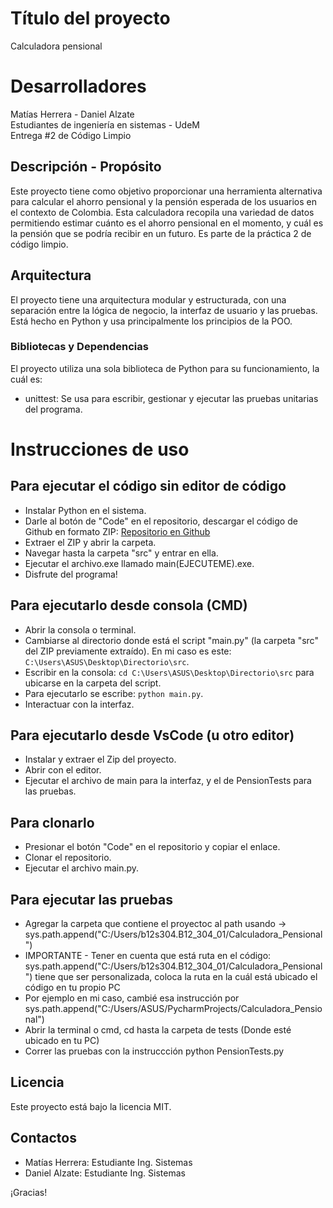 # Título del proyecto
Calculadora pensional

# Desarrolladores
Matías Herrera - Daniel Alzate   
Estudiantes de ingeniería en sistemas - UdeM  
Entrega #2 de Código Limpio

## Descripción - Propósito
Este proyecto tiene como objetivo proporcionar una herramienta alternativa para calcular el ahorro pensional y la pensión esperada de los usuarios en el contexto de Colombia. Esta calculadora recopila una variedad de datos permitiendo estimar cuánto es el ahorro pensional en el momento, y cuál es la pensión que se podría recibir en un futuro. Es parte de la práctica 2 de código limpio.

## Arquitectura
El proyecto tiene una arquitectura modular y estructurada, con una separación entre la lógica de negocio, la interfaz de usuario y las pruebas. Está hecho en Python y usa principalmente los principios de la POO.

### Bibliotecas y Dependencias
El proyecto utiliza una sola biblioteca de Python para su funcionamiento, la cuál es:

- unittest: Se usa para escribir, gestionar y ejecutar las pruebas unitarias del programa.

# Instrucciones de uso
## Para ejecutar el código sin editor de código
- Instalar Python en el sistema.
- Darle al botón de "Code" en el repositorio, descargar el código de Github en formato ZIP: [Repositorio en Github](https://github.com/TartarusBoss/Calculadora_Pensional.git)
- Extraer el ZIP y abrir la carpeta.
- Navegar hasta la carpeta "src" y entrar en ella.
- Ejecutar el archivo.exe llamado main(EJECUTEME).exe.
- Disfrute del programa!

## Para ejecutarlo desde consola (CMD)
- Abrir la consola o terminal.
- Cambiarse al directorio donde está el script "main.py" (la carpeta "src" del ZIP previamente extraído). En mi caso es este: `C:\Users\ASUS\Desktop\Directorio\src`.
- Escribir en la consola: `cd C:\Users\ASUS\Desktop\Directorio\src` para ubicarse en la carpeta del script.
- Para ejecutarlo se escribe: `python main.py`.
- Interactuar con la interfaz.

## Para ejecutarlo desde VsCode (u otro editor)
- Instalar y extraer el Zip del proyecto.
- Abrir con el editor.
- Ejecutar el archivo de main para la interfaz, y el de PensionTests para las pruebas.

## Para clonarlo
- Presionar el botón "Code" en el repositorio y copiar el enlace.
- Clonar el repositorio.
- Ejecutar el archivo main.py.

## Para ejecutar las pruebas
- Agregar la carpeta que contiene el proyectoc al path usando -> sys.path.append("C:/Users/b12s304.B12_304_01/Calculadora_Pensional") 
- IMPORTANTE - Tener en cuenta que está ruta en el código: sys.path.append("C:/Users/b12s304.B12_304_01/Calculadora_Pensional") tiene que
ser personalizada, coloca la ruta en la cuál está ubicado el código en tu propio PC
- Por ejemplo en mi caso, cambié esa instrucción por sys.path.append("C:/Users/ASUS/PycharmProjects/Calculadora_Pensional")
- Abrir la terminal o cmd, cd hasta la carpeta de tests (Donde esté ubicado en tu PC)
- Correr las pruebas con la instruccción python PensionTests.py

## Licencia
Este proyecto está bajo la licencia MIT.

## Contactos
- Matías Herrera: Estudiante Ing. Sistemas
- Daniel Alzate: Estudiante Ing. Sistemas

¡Gracias!
